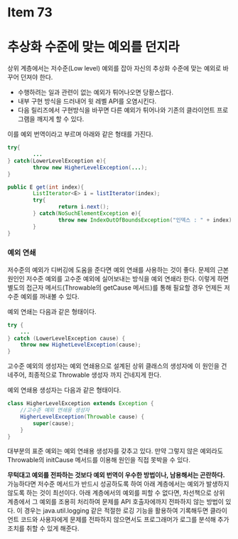 # Item 73

# 추상화 수준에 맞는 예외를 던지라

상위 계층에서는 저수준(Low level) 예외를 잡아 자신의 추상화 수준에 맞는 예외로 바꾸어 던져야 한다. 

- 수행하려는 일과 관련이 없는 예외가 튀어나오면 당황스럽다.
- 내부 구현 방식을 드러내어 윗 레벨 API를 오염시킨다.
- 다음 릴리즈에서 구현방식을 바꾸면 다른 예외가 튀어나와 기존의 클라이언트 프로그램을 깨지게 할 수 있다.

이를 예외 번역이라고 부르며 아래와 같은 형태를 가진다.

```java
try{
		...
} catch(LowerLevelException e){
		throw new HigherLevelException(...);
}
```

```java
public E get(int index){
		ListIterator<E> i = listIterator(index);
		try{
				return i.next();
		} catch(NoSuchElementException e){
				throw new IndexOutOfBoundsException("인덱스 : " + index);
		}
}
```

### 예외 연쇄

저수준의 예외가 디버깅에 도움을 준다면 예외 연쇄를 사용하는 것이 좋다. 문제의 근본 원인인 저수준 예외를 고수준 예외에 실어보내는 방식을 예외 연쇄라 한다. 이렇게 하면 별도의 접근자 메서드(Throwable의 getCause 메서드)를 통해 필요할 경우 언제든 저수준 예외를 꺼내볼 수 있다.

예외 연쇄는 다음과 같은 형태이다.

```java
try {
    ...
} catch (LowerLevelException cause) {
    throw new HighetLevelException(cause);
}
```

고수준 예외의 생성자는 예외 연쇄용으로 설계된 상위 클래스의 생성자에 이 원인을 건네주어, 최종적으로 Throwable 생성자 까지 건네지게 한다.

예외 연쇄용 생성자는 다음과 같은 형태이다.

```java
class HigherLevelException extends Exception {
    //고수준 예외 연쇄용 생성자
    HigherLevelException(Throwable cause) {
        super(cause);
    }
}
```

대부분의 표준 예외는 예외 연쇄용 생성자를 갖추고 있다. 만약 그렇지 않은 예외라도 Throwable의 initCause 메서드를 이용해 원인을 직접 못박을 수 있다.

**무턱대고 예외를 전파하는 것보다 예외 번역이 우수한 방법이나, 남용해서는 곤란하다.** 가능하다면 저수준 메서드가 반드시 성공하도록 하여 아래 계층에서는 예외가 발생하지 않도록 하는 것이 최선이다. 아래 계층에서의 예외를 피할 수 없다면, 차선책으로 상위 계층에서 그 예외를 조용히 처리하여 문제를 API 호출자에까지 전파하지 않는 방법이 있다. 이 경우는 java.util.logging 같은 적절한 로깅 기능을 활용하여 기록해두면 클라이언트 코드와 사용자에게 문제를 전파하지 않으면서도 프로그래머가 로그를 분석해 추가 조치를 취할 수 있게 해준다.